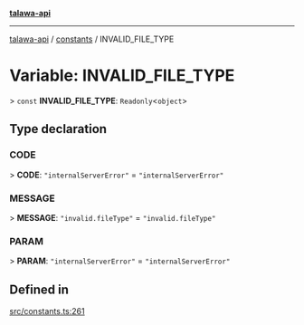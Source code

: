 [**talawa-api**](../../README.md)

***

[talawa-api](../../modules.md) / [constants](../README.md) / INVALID\_FILE\_TYPE

# Variable: INVALID\_FILE\_TYPE

\> `const` **INVALID\_FILE\_TYPE**: `Readonly`\<`object`\>

## Type declaration

### CODE

\> **CODE**: `"internalServerError"` = `"internalServerError"`

### MESSAGE

\> **MESSAGE**: `"invalid.fileType"` = `"invalid.fileType"`

### PARAM

\> **PARAM**: `"internalServerError"` = `"internalServerError"`

## Defined in

[src/constants.ts:261](https://github.com/PalisadoesFoundation/talawa-api/blob/832d310bae30bd8cb45fb1b44f62dd776dccc52f/src/constants.ts#L261)
